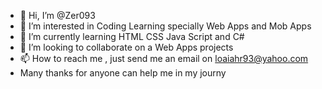 - 👋 Hi, I’m @Zer093
- 👀 I’m interested in Coding Learning specially Web Apps and Mob Apps
- 🌱 I’m currently learning HTML CSS Java Script and C# 
- 💞️ I’m looking to collaborate on a Web Apps  projects 
- 📫 How to reach me , just send me an email on loaiahr93@yahoo.com
- Many thanks for anyone can help me in my journy

<!---
Zer093/Zer093 is a ✨ special ✨ repository because its `README.md` (this file) appears on your GitHub profile.
You can click the Preview link to take a look at your changes.
--->
